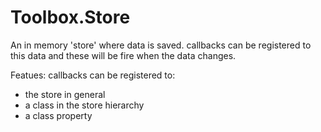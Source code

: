 # Toolbox.Store

An in memory 'store' where data is saved. callbacks can be registered to this data and these will be fire when the data changes.

Featues: callbacks can be registered to: 
* the store in general
* a class in the store hierarchy
* a class property

